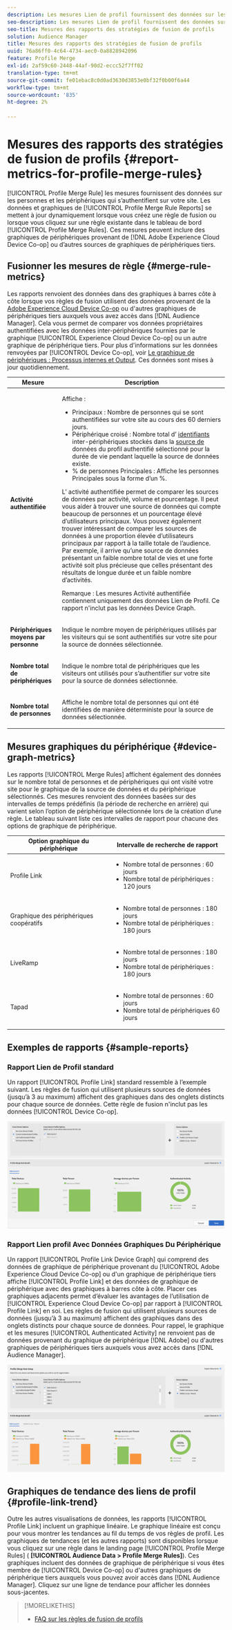 ```yaml
---
description: Les mesures Lien de profil fournissent des données sur les personnes et les périphériques qui s’authentifient sur votre site. Les données et les graphiques du lien de Profil se mettent à jour dynamiquement lorsque vous créez des règles de fusion ou lorsque vous cliquez sur une règle existante dans le tableau de bord Profil Merge Rules (Règles de fusion de ). Ces mesures peuvent inclure des graphiques de périphériques provenant de Adobe Experience Cloud Device Co-op ou d’autres sources de graphiques de périphériques tiers.
seo-description: Les mesures Lien de profil fournissent des données sur les personnes et les périphériques qui s’authentifient sur votre site. Les données et les graphiques du lien de Profil se mettent à jour dynamiquement lorsque vous créez des règles de fusion ou lorsque vous cliquez sur une règle existante dans le tableau de bord Profil Merge Rules (Règles de fusion de ). Ces mesures peuvent inclure des graphiques de périphériques provenant de Adobe Experience Cloud Device Co-op ou d’autres sources de graphiques de périphériques tiers.
seo-title: Mesures des rapports des stratégies de fusion de profils
solution: Audience Manager
title: Mesures des rapports des stratégies de fusion de profils
uuid: 76a86ff0-4c64-4734-aec0-0a8828942096
feature: Profile Merge
exl-id: 2af59c60-2448-44af-90d2-eccc52f7ff02
translation-type: tm+mt
source-git-commit: fe01ebac8c0d0ad3630d3853e0bf32f0b00f6a44
workflow-type: tm+mt
source-wordcount: '835'
ht-degree: 2%

---
```


# Mesures des rapports des stratégies de fusion de profils {#report-metrics-for-profile-merge-rules}

[!UICONTROL Profile Merge Rule] les mesures fournissent des données sur les personnes et les périphériques qui s’authentifient sur votre site. Les données et graphiques de [!UICONTROL Profile Merge Rule Reports] se mettent à jour dynamiquement lorsque vous créez une règle de fusion ou lorsque vous cliquez sur une règle existante dans le tableau de bord [!UICONTROL Profile Merge Rules]. Ces mesures peuvent inclure des graphiques de périphériques provenant de [!DNL Adobe Experience Cloud Device Co-op] ou d’autres sources de graphiques de périphériques tiers.

## Fusionner les mesures de règle {#merge-rule-metrics}

Les rapports renvoient des données dans des graphiques à barres côte à côte lorsque vos règles de fusion utilisent des données provenant de la [Adobe Experience Cloud Device Co-op](https://docs.adobe.com/content/help/en/device-co-op/using/about/overview.html) ou d&#39;autres graphiques de périphériques tiers auxquels vous avez accès dans [!DNL Audience Manager]. Cela vous permet de comparer vos données propriétaires authentifiées avec les données inter-périphériques fournies par le graphique [!UICONTROL Experience Cloud Device Co-op] ou un autre graphique de périphérique tiers. Pour plus d&#39;informations sur les données renvoyées par [!UICONTROL Device Co-op], voir [Le graphique de périphériques : Processus internes et Output](https://docs.adobe.com/content/help/en/device-co-op/using/device-graph/device-graph-overview.html). Ces données sont mises à jour quotidiennement.

<table id="table_A7FB2F9804F84AC8A6DD05C0E6EE7555"> 
 <thead> 
  <tr> 
   <th colname="col1" class="entry"> Mesure </th> 
   <th colname="col2" class="entry"> Description </th> 
  </tr> 
 </thead>
 <tbody> 
  <tr> 
   <td colname="col1"> <p> <b><span class="wintitle"> Activité authentifiée</span></b> </p> </td> 
   <td colname="col2"> <p>Affiche : </p> 
    <ul id="ul_7F7373919A4A49028EF4BF7B28D9F8E9"> 
     <li id="li_FE2F93C496D64ED8928B3E522C9585EA"> <span class="wintitle"> Principaux</span> : Nombre de personnes qui se sont authentifiées sur votre site au cours des 60 derniers jours. </li> 
     <li id="li_60CFD26EE68B442683C0ED5FED1A79C8"> <span class="wintitle"> Périphérique</span> croisé : Nombre total d’ <a href="merge-rules-start.md#create-data-source"> identifiants </a> inter-périphériques stockés dans la  <a href="https://docs.adobe.com/content/help/en/audience-manager/user-guide/features/data-sources/manage-datasources.html"> source de </a> données du profil  <a href="merge-rule-definitions.md">  </a> authentifié sélectionné pour la durée de vie pendant laquelle la source de données existe. </li> 
     <li id="li_F2F07B6A326C4A18B79A0CF2C47D9677"> <span class="wintitle"> % de personnes</span> Principales : Affiche les  <span class="wintitle"> personnes </span> Principales sous la forme d’un %. </li> 
    </ul> <p> <span class="wintitle"> L’</span> activité authentifiée permet de comparer les sources de données par activité, volume et pourcentage. Il peut vous aider à trouver une source de données qui compte beaucoup de personnes et un pourcentage élevé d’utilisateurs principaux. Vous pouvez également trouver intéressant de comparer les sources de données à une proportion élevée d’utilisateurs principaux par rapport à la taille totale de l’audience. Par exemple, il arrive qu’une source de données présentant un faible nombre total de vies et une forte activité soit plus précieuse que celles présentant des résultats de longue durée et un faible nombre d’activités. </p> <p> <p>Remarque : Les mesures <span class="wintitle"> Activité authentifiée</span> contiennent uniquement des données <span class="wintitle"> Lien de Profil</span>. Ce rapport n'inclut pas les données <span class="wintitle"> Device Graph</span>. </p> </p> </td> 
  </tr> 
  <tr> 
   <td colname="col1"> <p> <b><span class="wintitle"> Périphériques moyens par personne</span></b> </p> </td> 
   <td colname="col2"> <p> Indique le nombre moyen de périphériques utilisés par les visiteurs qui se sont authentifiés sur votre site pour la source de données sélectionnée. </p> </td> 
  </tr> 
  <tr> 
   <td colname="col1"> <p> <b><span class="wintitle"> Nombre total de périphériques</span></b> </p> </td> 
   <td colname="col2"> <p>Indique le nombre total de périphériques que les visiteurs ont utilisés pour s’authentifier sur votre site pour la source de données sélectionnée. </p> </td> 
  </tr> 
  <tr> 
   <td colname="col1"> <p> <b><span class="wintitle"> Nombre total de personnes</span></b> </p> </td> 
   <td colname="col2"> <p>Affiche le nombre total de personnes qui ont été identifiées de manière déterministe pour la source de données sélectionnée. </p> </td> 
  </tr> 
 </tbody> 
</table>

## Mesures graphiques du périphérique {#device-graph-metrics}

Les rapports [!UICONTROL Merge Rules] affichent également des données sur le nombre total de personnes et de périphériques qui ont visité votre site pour le graphique de la source de données et du périphérique sélectionnés. Ces mesures renvoient des données basées sur des intervalles de temps prédéfinis (la période de recherche en arrière) qui varient selon l’option de périphérique sélectionnée lors de la création d’une règle. Le tableau suivant liste ces intervalles de rapport pour chacune des options de graphique de périphérique.

<table id="table_038983EBC71F4A55BBCA99212AC5DEE6"> 
 <thead> 
  <tr> 
   <th colname="col1" class="entry"> Option graphique du périphérique </th> 
   <th colname="col2" class="entry"> Intervalle de recherche de rapport </th> 
  </tr>
 </thead>
 <tbody> 
  <tr> 
   <td colname="col1"> <p><span class="wintitle"> Profile Link</span> </p> </td> 
   <td colname="col2"> <p> 
     <ul id="ul_B2FF2341573840549FFB96579F537082"> 
      <li id="li_B37323C2F2434F41B407500AC5C15447">Nombre total de personnes : 60 jours </li> 
      <li id="li_08D911224A60418BBB3CFB4E70CE73D4">Nombre total de périphériques : 120 jours </li> 
     </ul> </p> </td> 
  </tr> 
  <tr> 
   <td colname="col1"> <p><span class="wintitle"> Graphique des périphériques coopératifs</span> </p> </td> 
   <td colname="col2"> <p> 
     <ul id="ul_64AD1DD89DF64703B70B973A463BA020"> 
      <li id="li_D7D3A3871F434CBFA71BE8929EB41648">Nombre total de personnes : 180 jours </li> 
      <li id="li_125D387986B2463EB310203CE5857EDA">Nombre total de périphériques : 180 jours </li> 
     </ul> </p> </td> 
  </tr> 
  <tr> 
   <td colname="col1"> <p><span class="wintitle"> LiveRamp</span> </p> </td> 
   <td colname="col2"> <p> 
     <ul id="ul_2772F3AD7E1440789B635794ECDE8DFB"> 
      <li id="li_1432363829D64615B1D349A3722D6268">Nombre total de personnes : 180 jours </li> 
      <li id="li_D5C0E3CE92524B54BBD36C73A326292B">Nombre total de périphériques : 180 jours </li> 
     </ul> </p> </td> 
  </tr> 
  <tr> 
   <td colname="col1"> <p><span class="wintitle"> Tapad</span> </p> </td> 
   <td colname="col2"> <p> 
     <ul id="ul_274529DB58E6442E95C6AD89BECB1362"> 
      <li id="li_67102211A72A4E47AACFE5E369793C17">Nombre total de personnes : 60 jours </li> 
      <li id="li_3E8F3DA6A7B5487895A626674DA363A5">Nombre total de périphériques 60 jours </li> 
     </ul> </p> </td> 
  </tr> 
 </tbody> 
</table>

## Exemples de rapports {#sample-reports}

### Rapport Lien de Profil standard

Un rapport [!UICONTROL Profile Link] standard ressemble à l’exemple suivant. Les règles de fusion qui utilisent plusieurs sources de données (jusqu’à 3 au maximum) affichent des graphiques dans des onglets distincts pour chaque source de données. Cette règle de fusion n&#39;inclut pas les données [!UICONTROL Device Co-op].

![](assets/profile-link-metrics.png)

### Rapport Lien profil Avec Données Graphiques Du Périphérique

Un rapport [!UICONTROL Profile Link Device Graph] qui comprend des données de graphique de périphérique provenant du [!UICONTROL Adobe Experience Cloud Device Co-op] ou d&#39;un graphique de périphérique tiers affiche [!UICONTROL Profile Link] et des données de graphique de périphérique avec des graphiques à barres côte à côte. Placer ces graphiques adjacents permet d’évaluer les avantages de l’utilisation de [!UICONTROL Experience Cloud Device Co-op] par rapport à [!UICONTROL Profile Link] en soi. Les règles de fusion qui utilisent plusieurs sources de données (jusqu’à 3 au maximum) affichent des graphiques dans des onglets distincts pour chaque source de données. Pour rappel, le graphique et les mesures [!UICONTROL Authenticated Activity] ne renvoient pas de données provenant du graphique de périphérique [!DNL Adobe] ou d&#39;autres graphiques de périphériques tiers auxquels vous avez accès dans [!DNL Audience Manager].

![](assets/profile-link-graph.png)

## Graphiques de tendance des liens de profil {#profile-link-trend}

Outre les autres visualisations de données, les rapports [!UICONTROL Profile Link] incluent un graphique linéaire. Le graphique linéaire est conçu pour vous montrer les tendances au fil du temps de vos règles de profil. Les graphiques de tendances (et les autres rapports) sont disponibles lorsque vous cliquez sur une règle dans le landing page [!UICONTROL Profile Merge Rules] ( **[!UICONTROL Audience Data > Profile Merge Rules]**). Ces graphiques incluent des données de graphique de périphérique si vous êtes membre de [!UICONTROL Device Co-op] ou d&#39;autres graphiques de périphérique tiers auxquels vous pouvez avoir accès dans [!DNL Audience Manager]. Cliquez sur une ligne de tendance pour afficher les données sous-jacentes.

>[!MORELIKETHIS]
>
>* [FAQ sur les règles de fusion de profils](../../faq/faq-profile-merge.md)

